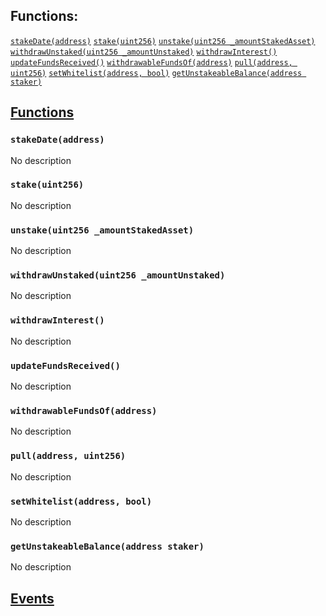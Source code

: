 

## Functions:
[`stakeDate(address)`](#IStakeLocker-stakeDate-address-)
[`stake(uint256)`](#IStakeLocker-stake-uint256-)
[`unstake(uint256 _amountStakedAsset)`](#IStakeLocker-unstake-uint256-)
[`withdrawUnstaked(uint256 _amountUnstaked)`](#IStakeLocker-withdrawUnstaked-uint256-)
[`withdrawInterest()`](#IStakeLocker-withdrawInterest--)
[`updateFundsReceived()`](#IStakeLocker-updateFundsReceived--)
[`withdrawableFundsOf(address)`](#IStakeLocker-withdrawableFundsOf-address-)
[`pull(address, uint256)`](#IStakeLocker-pull-address-uint256-)
[`setWhitelist(address, bool)`](#IStakeLocker-setWhitelist-address-bool-)
[`getUnstakeableBalance(address staker)`](#IStakeLocker-getUnstakeableBalance-address-)


## <u>Functions</u>

### `stakeDate(address)`
No description

### `stake(uint256)`
No description

### `unstake(uint256 _amountStakedAsset)`
No description

### `withdrawUnstaked(uint256 _amountUnstaked)`
No description

### `withdrawInterest()`
No description

### `updateFundsReceived()`
No description

### `withdrawableFundsOf(address)`
No description

### `pull(address, uint256)`
No description

### `setWhitelist(address, bool)`
No description

### `getUnstakeableBalance(address staker)`
No description

## <u>Events</u>
